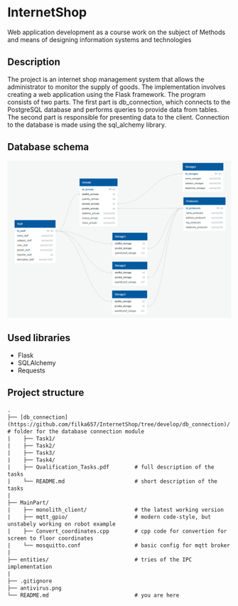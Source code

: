 # InternetShop

Web application development as a course work on the subject of Methods and means of designing information systems and technologies

## Description

The project is an internet shop management system that allows the administrator to monitor the supply of goods. The implementation involves creating a web application using the Flask framework. The program consists of two parts. The first part is db_connection, which connects to the PostgreSQL database and performs queries to provide data from tables. The second part is responsible for presenting data to the client. Connection to the database is made using the sql_alchemy library.


## Database schema

![database_schema](misc/images/database_schema.png)


## Used libraries

- Flask
- SQLAlchemy
- Requests

## Project structure
```
.  
├── [db_connection](https://github.com/filka657/InternetShop/tree/develop/db_connection)/                      # folder for the database connection module  
|    ├── Task1/  
|    ├── Task2/  
|    ├── Task3/  
|    ├── Task4/  
|    ├── Qualification_Tasks.pdf        # full description of the tasks  
|    └── README.md                      # short description of the tasks  
|  
├── MainPart/  
|    ├── monolith_client/               # the latest working version  
|    ├── mqtt_gpio/                     # modern code-style, but unstabely working on robot example  
|    ├── Convert_coordinates.cpp        # cpp code for convertion for screen to floor coordinates  
|    └── mosquitto.conf                 # basic config for mqtt broker  
|
├── entities/                           # tries of the IPC implementation  
|  
├── .gitignore  
├── antivirus.png  
└── README.md                           # you are here  
```
